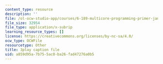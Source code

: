 ```yaml
---
content_type: resource
description: ''
file: /ol-ocw-studio-app/courses/6-189-multicore-programming-primer-january-iap-2007/a859d95a7b755ac0ba26fad47276a0b5_hd4roBsrYA8.srt
file_size: 32954
file_type: application/x-subrip
learning_resource_types: []
license: https://creativecommons.org/licenses/by-nc-sa/4.0/
ocw_type: OCWFile
resourcetype: Other
title: 3play caption file
uid: a859d95a-7b75-5ac0-ba26-fad47276a0b5
---
```

